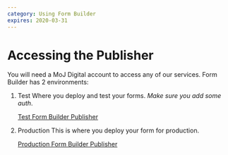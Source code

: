 ```yaml
---
category: Using Form Builder
expires: 2020-03-31
---
```


# Accessing the Publisher
You will need a MoJ Digital account to access any of our services.
Form Builder has 2 environments:
1. Test
Where you deploy and test your forms. _Make sure you add some auth_.

   [Test Form Builder Publisher](https://fb-publisher-test.apps.live-1.cloud-platform.service.justice.gov.uk/)
2. Production
This is where you deploy your form for production.

   [Production Form Builder Publisher](https://fb-publisher-live.apps.live-1.cloud-platform.service.justice.gov.uk/)